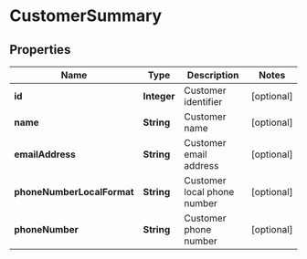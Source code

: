
# CustomerSummary

## Properties
Name | Type | Description | Notes
------------ | ------------- | ------------- | -------------
**id** | **Integer** | Customer identifier |  [optional]
**name** | **String** | Customer name |  [optional]
**emailAddress** | **String** | Customer email address |  [optional]
**phoneNumberLocalFormat** | **String** | Customer local phone number |  [optional]
**phoneNumber** | **String** | Customer phone number |  [optional]



